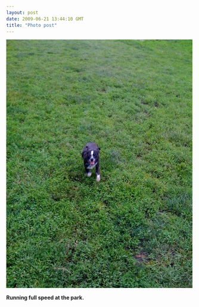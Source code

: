 ```yaml
---
layout: post
date: 2009-06-21 13:44:10 GMT
title: "Photo post"
---
```

![travisj](/images/a78fa4cc9d3b73b6f632bd3d091a2695da4cdf6db1fb6e805faae351de7781a7.jpg)

<b>Running full speed at the park.</b>